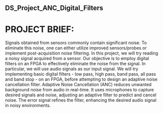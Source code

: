 ## DS_Project_ANC_Digital_Filters

# PROJECT BRIEF:
Signals obtained from sensors commonly contain significant noise. To eliminate this noise, one can either utilize improved sensors/probes or implement post-acquisition noise filtering. In this project, we will try reading a noisy signal acquired from a sensor. Our objective is to employ digital filters on an FPGA to effectively eliminate the noise from the signal. 
In particular, we will use audio signals as our input signal. We will try implementing basic digital filters - low pass, high pass, band pass, all pass and band stop - on an FPGA, before attempting to design an adaptive noise cancellation filter.
Adaptive Noise Cancellation (ANC) reduces unwanted background noise from audio in real-time. It uses microphones to capture desired signals and noise, adjusting an adaptive filter to predict and cancel noise. The error signal refines the filter, enhancing the desired audio signal in noisy environments.
